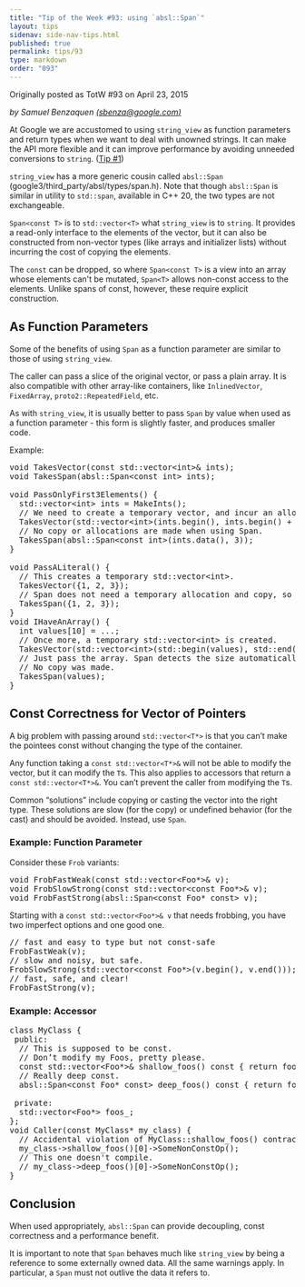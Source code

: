 ```yaml
---
title: "Tip of the Week #93: using `absl::Span`"
layout: tips
sidenav: side-nav-tips.html
published: true
permalink: tips/93
type: markdown
order: "093"
---
```



Originally posted as TotW #93 on April 23, 2015

*by Samuel Benzaquen [(sbenza@google.com)](mailto:sbenza@google.com)*

At Google we are accustomed to using `string_view` as function parameters and
return types when we want to deal with unowned strings. It can make the API more
flexible and it can improve performance by avoiding unneeded conversions to
`string`. ([Tip #1](/tips/1))

`string_view` has a more generic cousin called `absl::Span`
(google3/third_party/absl/types/span.h). Note that though `absl::Span` is
similar in utility to `std::span`, available in C++ 20, the two types are not
exchangeable.

`Span<const T>` is to `std::vector<T>` what `string_view` is to `string`. It
provides a read-only interface to the elements of the vector, but it can also be
constructed from non-vector types (like arrays and initializer lists) without
incurring the cost of copying the elements.

The `const` can be dropped, so where `Span<const T>` is a view into an array
whose elements can't be mutated, `Span<T>` allows non-const access to the
elements. Unlike spans of const, however, these require explicit construction.

## As Function Parameters

Some of the benefits of using `Span` as a function parameter are similar to
those of using `string_view`.

The caller can pass a slice of the original vector, or pass a plain array. It is
also compatible with other array-like containers, like `InlinedVector`,
`FixedArray`, `proto2::RepeatedField`, etc.

As with `string_view`, it is usually better to pass `Span` by value when used as
a function parameter - this form is slightly faster, and produces smaller code.

Example:

<pre class="prettyprint lang-cpp code">
void TakesVector(const std::vector&lt;int&gt;& ints);
void TakesSpan(absl::Span&lt;const int&gt; ints);

void PassOnlyFirst3Elements() {
  std::vector&lt;int&gt; ints = MakeInts();
  // We need to create a temporary vector, and incur an allocation and a copy.
  TakesVector(std::vector&lt;int&gt;(ints.begin(), ints.begin() + 3));
  // No copy or allocations are made when using Span.
  TakesSpan(absl::Span&lt;const int&gt;(ints.data(), 3));
}

void PassALiteral() {
  // This creates a temporary std::vector&lt;int&gt;.
  TakesVector({1, 2, 3});
  // Span does not need a temporary allocation and copy, so it is faster.
  TakesSpan({1, 2, 3});
}
void IHaveAnArray() {
  int values[10] = ...;
  // Once more, a temporary std::vector&lt;int&gt; is created.
  TakesVector(std::vector&lt;int&gt;(std::begin(values), std::end(values)));
  // Just pass the array. Span detects the size automatically.
  // No copy was made.
  TakesSpan(values);
}
</pre>

## Const Correctness for Vector of Pointers

A big problem with passing around `std::vector<T*>` is that you can’t make the
pointees const without changing the type of the container.

Any function taking a `const std::vector<T*>&` will not be able to modify the
vector, but it can modify the `T`s. This also applies to accessors that return a
`const std::vector<T*>&`. You can’t prevent the caller from modifying the `T`s.

Common “solutions” include copying or casting the vector into the right type.
These solutions are slow (for the copy) or undefined behavior (for the cast) and
should be avoided. Instead, use `Span`.

### Example: Function Parameter

Consider these `Frob` variants:

<pre class="prettyprint lang-cpp code">
void FrobFastWeak(const std::vector&lt;Foo*&gt;& v);
void FrobSlowStrong(const std::vector&lt;const Foo*&gt;& v);
void FrobFastStrong(absl::Span&lt;const Foo* const&gt; v);
</pre>

Starting with a `const std::vector<Foo*>& v` that needs frobbing, you have two
imperfect options and one good one.

<pre class="prettyprint lang-cpp code">
// fast and easy to type but not const-safe
FrobFastWeak(v);
// slow and noisy, but safe.
FrobSlowStrong(std::vector&lt;const Foo*&gt;(v.begin(), v.end()));
// fast, safe, and clear!
FrobFastStrong(v);
</pre>

### Example: Accessor

<pre class="prettyprint lang-cpp code">
class MyClass {
 public:
  // This is supposed to be const.
  // Don’t modify my Foos, pretty please.
  const std::vector&lt;Foo*&gt;& shallow_foos() const { return foos_; }
  // Really deep const.
  absl::Span&lt;const Foo* const&gt; deep_foos() const { return foos_; }

 private:
  std::vector&lt;Foo*&gt; foos_;
};
void Caller(const MyClass* my_class) {
  // Accidental violation of MyClass::shallow_foos() contract.
  my_class-&gt;shallow_foos()[0]-&gt;SomeNonConstOp();
  // This one doesn't compile.
  // my_class-&gt;deep_foos()[0]-&gt;SomeNonConstOp();
}
</pre>

## Conclusion

When used appropriately, `absl::Span` can provide decoupling, const correctness
and a performance benefit.

It is important to note that `Span` behaves much like `string_view` by being a
reference to some externally owned data. All the same warnings apply. In
particular, a `Span` must not outlive the data it refers to.
